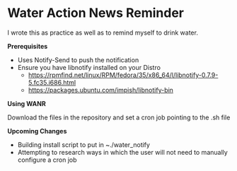 # Water Action News Reminder
I wrote this as practice as well as to remind myself to drink water.

**Prerequisites**
- Uses Notify-Send to push the notification
- Ensure you have libnotify installed on your Distro
  - https://rpmfind.net/linux/RPM/fedora/35/x86_64/l/libnotify-0.7.9-5.fc35.i686.html
  - https://packages.ubuntu.com/impish/libnotify-bin

**Using WANR**

Download the files in the repository and set a cron job pointing to the .sh file

**Upcoming Changes**
- Building install script to put in ~./water_notify
- Attempting to research ways in which the user will not need to manually configure a cron job
